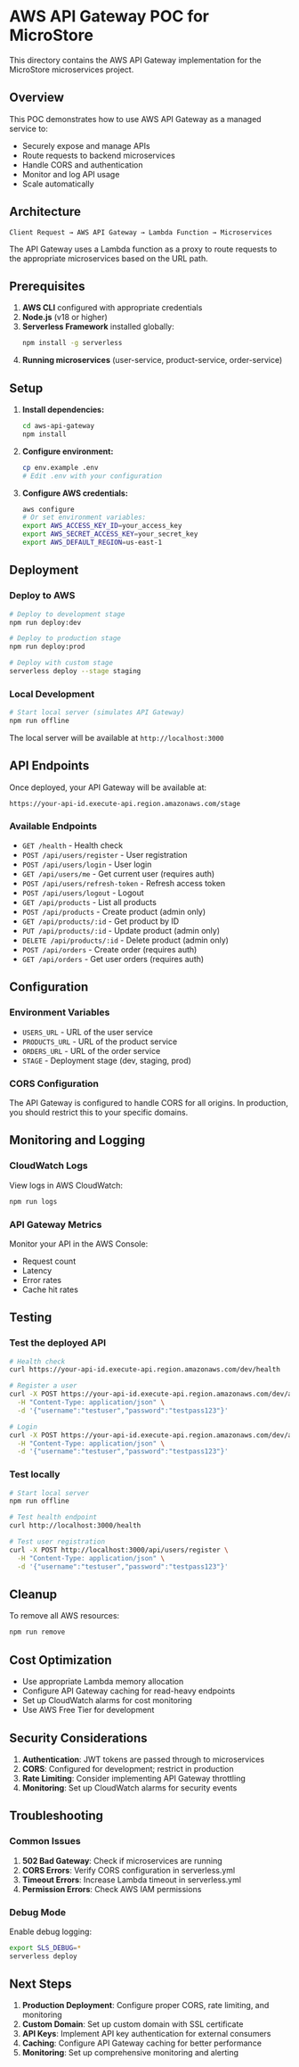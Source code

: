 # AWS API Gateway POC for MicroStore

This directory contains the AWS API Gateway implementation for the MicroStore microservices project.

## Overview

This POC demonstrates how to use AWS API Gateway as a managed service to:
- Securely expose and manage APIs
- Route requests to backend microservices
- Handle CORS and authentication
- Monitor and log API usage
- Scale automatically

## Architecture

```
Client Request → AWS API Gateway → Lambda Function → Microservices
```

The API Gateway uses a Lambda function as a proxy to route requests to the appropriate microservices based on the URL path.

## Prerequisites

1. **AWS CLI** configured with appropriate credentials
2. **Node.js** (v18 or higher)
3. **Serverless Framework** installed globally:
   ```bash
   npm install -g serverless
   ```
4. **Running microservices** (user-service, product-service, order-service)

## Setup

1. **Install dependencies:**
   ```bash
   cd aws-api-gateway
   npm install
   ```

2. **Configure environment:**
   ```bash
   cp env.example .env
   # Edit .env with your configuration
   ```

3. **Configure AWS credentials:**
   ```bash
   aws configure
   # Or set environment variables:
   export AWS_ACCESS_KEY_ID=your_access_key
   export AWS_SECRET_ACCESS_KEY=your_secret_key
   export AWS_DEFAULT_REGION=us-east-1
   ```

## Deployment

### Deploy to AWS

```bash
# Deploy to development stage
npm run deploy:dev

# Deploy to production stage
npm run deploy:prod

# Deploy with custom stage
serverless deploy --stage staging
```

### Local Development

```bash
# Start local server (simulates API Gateway)
npm run offline
```

The local server will be available at `http://localhost:3000`

## API Endpoints

Once deployed, your API Gateway will be available at:
```
https://your-api-id.execute-api.region.amazonaws.com/stage
```

### Available Endpoints

- `GET /health` - Health check
- `POST /api/users/register` - User registration
- `POST /api/users/login` - User login
- `GET /api/users/me` - Get current user (requires auth)
- `POST /api/users/refresh-token` - Refresh access token
- `POST /api/users/logout` - Logout
- `GET /api/products` - List all products
- `POST /api/products` - Create product (admin only)
- `GET /api/products/:id` - Get product by ID
- `PUT /api/products/:id` - Update product (admin only)
- `DELETE /api/products/:id` - Delete product (admin only)
- `POST /api/orders` - Create order (requires auth)
- `GET /api/orders` - Get user orders (requires auth)

## Configuration

### Environment Variables

- `USERS_URL` - URL of the user service
- `PRODUCTS_URL` - URL of the product service
- `ORDERS_URL` - URL of the order service
- `STAGE` - Deployment stage (dev, staging, prod)

### CORS Configuration

The API Gateway is configured to handle CORS for all origins. In production, you should restrict this to your specific domains.

## Monitoring and Logging

### CloudWatch Logs

View logs in AWS CloudWatch:
```bash
npm run logs
```

### API Gateway Metrics

Monitor your API in the AWS Console:
- Request count
- Latency
- Error rates
- Cache hit rates

## Testing

### Test the deployed API

```bash
# Health check
curl https://your-api-id.execute-api.region.amazonaws.com/dev/health

# Register a user
curl -X POST https://your-api-id.execute-api.region.amazonaws.com/dev/api/users/register \
  -H "Content-Type: application/json" \
  -d '{"username":"testuser","password":"testpass123"}'

# Login
curl -X POST https://your-api-id.execute-api.region.amazonaws.com/dev/api/users/login \
  -H "Content-Type: application/json" \
  -d '{"username":"testuser","password":"testpass123"}'
```

### Test locally

```bash
# Start local server
npm run offline

# Test health endpoint
curl http://localhost:3000/health

# Test user registration
curl -X POST http://localhost:3000/api/users/register \
  -H "Content-Type: application/json" \
  -d '{"username":"testuser","password":"testpass123"}'
```

## Cleanup

To remove all AWS resources:

```bash
npm run remove
```

## Cost Optimization

- Use appropriate Lambda memory allocation
- Configure API Gateway caching for read-heavy endpoints
- Set up CloudWatch alarms for cost monitoring
- Use AWS Free Tier for development

## Security Considerations

1. **Authentication**: JWT tokens are passed through to microservices
2. **CORS**: Configured for development; restrict in production
3. **Rate Limiting**: Consider implementing API Gateway throttling
4. **Monitoring**: Set up CloudWatch alarms for security events

## Troubleshooting

### Common Issues

1. **502 Bad Gateway**: Check if microservices are running
2. **CORS Errors**: Verify CORS configuration in serverless.yml
3. **Timeout Errors**: Increase Lambda timeout in serverless.yml
4. **Permission Errors**: Check AWS IAM permissions

### Debug Mode

Enable debug logging:
```bash
export SLS_DEBUG=*
serverless deploy
```

## Next Steps

1. **Production Deployment**: Configure proper CORS, rate limiting, and monitoring
2. **Custom Domain**: Set up custom domain with SSL certificate
3. **API Keys**: Implement API key authentication for external consumers
4. **Caching**: Configure API Gateway caching for better performance
5. **Monitoring**: Set up comprehensive monitoring and alerting
